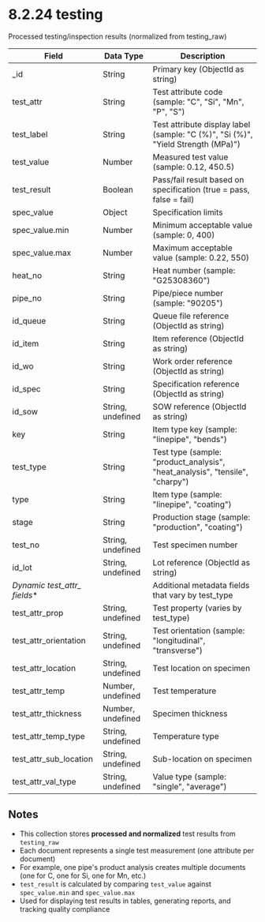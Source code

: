# 8.2.24 testing

Processed testing/inspection results (normalized from testing_raw)

| Field | Data Type | Description |
|-------|-----------|-------------|
| _id | String | Primary key (ObjectId as string) |
| test_attr | String | Test attribute code (sample: "C", "Si", "Mn", "P", "S") |
| test_label | String | Test attribute display label (sample: "C (%)", "Si (%)", "Yield Strength (MPa)") |
| test_value | Number | Measured test value (sample: 0.12, 450.5) |
| test_result | Boolean | Pass/fail result based on specification (true = pass, false = fail) |
| spec_value | Object | Specification limits |
| spec_value.min | Number | Minimum acceptable value (sample: 0, 400) |
| spec_value.max | Number | Maximum acceptable value (sample: 0.22, 550) |
| heat_no | String | Heat number (sample: "G25308360") |
| pipe_no | String | Pipe/piece number (sample: "90205") |
| id_queue | String | Queue file reference (ObjectId as string) |
| id_item | String | Item reference (ObjectId as string) |
| id_wo | String | Work order reference (ObjectId as string) |
| id_spec | String | Specification reference (ObjectId as string) |
| id_sow | String, undefined | SOW reference (ObjectId as string) |
| key | String | Item type key (sample: "linepipe", "bends") |
| test_type | String | Test type (sample: "product_analysis", "heat_analysis", "tensile", "charpy") |
| type | String | Item type (sample: "linepipe", "coating") |
| stage | String | Production stage (sample: "production", "coating") |
| test_no | String, undefined | Test specimen number |
| id_lot | String, undefined | Lot reference (ObjectId as string) |
| **Dynamic test_attr_* fields** | | Additional metadata fields that vary by test_type |
| test_attr_prop | String, undefined | Test property (varies by test_type) |
| test_attr_orientation | String, undefined | Test orientation (sample: "longitudinal", "transverse") |
| test_attr_location | String, undefined | Test location on specimen |
| test_attr_temp | Number, undefined | Test temperature |
| test_attr_thickness | Number, undefined | Specimen thickness |
| test_attr_temp_type | String, undefined | Temperature type |
| test_attr_sub_location | String, undefined | Sub-location on specimen |
| test_attr_val_type | String, undefined | Value type (sample: "single", "average") |

## Notes

- This collection stores **processed and normalized** test results from `testing_raw`
- Each document represents a single test measurement (one attribute per document)
- For example, one pipe's product analysis creates multiple documents (one for C, one for Si, one for Mn, etc.)
- `test_result` is calculated by comparing `test_value` against `spec_value.min` and `spec_value.max`
- Used for displaying test results in tables, generating reports, and tracking quality compliance
